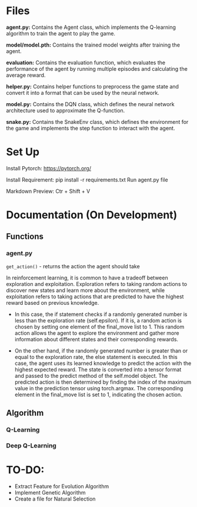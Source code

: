 # Files
**agent.py:** Contains the Agent class, which implements the Q-learning algorithm to train the agent to play the game.

**model/model.pth:** Contains the trained model weights after training the agent.

**evaluation:** Contains the evaluation function, which evaluates the performance of the agent by running multiple episodes and calculating the average reward.

**helper.py:** Contains helper functions to preprocess the game state and convert it into a format 
that can be used by the neural network.

**model.py:** Contains the DQN class, which defines the neural network architecture used to approximate the Q-function.

**snake.py:** Contains the SnakeEnv class, which defines the environment for the game and implements the step function to interact with the agent.

# Set Up
Install Pytorch: https://pytorch.org/

Install Requirement: pip install -r requirements.txt
Run agent.py file

Markdown Preview: Ctr + Shift + V
 

# Documentation (On Development)
## Functions
### agent.py
`get_action()` - returns the action the agent should take

In reinforcement learning, it is common to have a tradeoff between exploration and exploitation. Exploration refers to taking random actions to discover new states and learn more about the environment, while exploitation refers to taking actions that are predicted to have the highest reward based on previous knowledge.

+ In this case, the if statement checks if a randomly generated number is less than the exploration rate (self.epsilon). If it is, a random action is chosen by setting one element of the final_move list to 1. This random action allows the agent to explore the environment and gather more information about different states and their corresponding rewards.

+ On the other hand, if the randomly generated number is greater than or equal to the exploration rate, the else statement is executed. In this case, the agent uses its learned knowledge to predict the action with the highest expected reward. The state is converted into a tensor format and passed to the predict method of the self.model object. The predicted action is then determined by finding the index of the maximum value in the prediction tensor using torch.argmax. The corresponding element in the final_move list is set to 1, indicating the chosen action.


## Algorithm
### Q-Learning
### Deep Q-Learning


# TO-DO:
+ Extract Feature for Evolution Algorithm
+ Implement Genetic Algorithm
+ Create a file for Natural Selection 
 